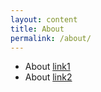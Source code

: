 ```yaml
---
layout: content
title: About
permalink: /about/
---
```


- About [link1][l1]
- About [link2][l2]

[l1]: https://google.com
[l2]: https://twitter.com